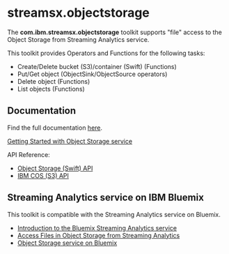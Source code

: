 # streamsx.objectstorage

The **com.ibm.streamsx.objectstorage** toolkit supports "file" access to the Object Storage from Streaming Analytics service.

This toolkit provides Operators and Functions for the following tasks:
* Create/Delete bucket (S3)/container (Swift) (Functions)
* Put/Get object (ObjectSink/ObjectSource operators)
* Delete object (Functions)
* List objects (Functions)

## Documentation

Find the full documentation [here](https://ibmstreams.github.io/streamsx.objectstorage/).

[Getting Started with Object Storage service](https://github.com/IBMStreams/streamsx.objectstorage/wiki/Getting-Started-with-Object-Storage-service-on-Bluemix)

API Reference:

* [Object Storage (Swift) API](https://developer.openstack.org/api-ref/object-storage/index.html)
* [IBM COS (S3) API](https://ibm-public-cos.github.io/crs-docs/java#api-reference)


## Streaming Analytics service on IBM Bluemix

This toolkit is compatible with the Streaming Analytics service on Bluemix.

* [Introduction to the Bluemix Streaming Analytics service](https://developer.ibm.com/streamsdev/docs/streaming-analytics-now-available-bluemix-2/)
* [Access Files in Object Storage from Streaming Analytics](https://www.ibm.com/blogs/bluemix/2016/02/leverage-object-storage-for-streaming-analytics/)
* [Object Storage service on Bluemix](https://console.ng.bluemix.net/docs/services/ObjectStorage/os_works_public.html)



